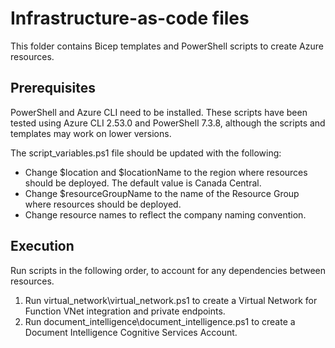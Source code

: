 # Infrastructure-as-code files

This folder contains Bicep templates and PowerShell scripts to create Azure resources.

## Prerequisites

PowerShell and Azure CLI need to be installed. These scripts have been tested using Azure CLI 2.53.0 and PowerShell 7.3.8, although the scripts and templates may work on lower versions.

The script_variables.ps1 file should be updated with the following:

- Change $location and $locationName to the region where resources should be deployed. The default value is Canada Central.
- Change $resourceGroupName to the name of the Resource Group where resources should be deployed.
- Change resource names to reflect the company naming convention.

## Execution

Run scripts in the following order, to account for any dependencies between resources.

1. Run virtual_network\virtual_network.ps1 to create a Virtual Network for Function VNet integration and private endpoints.
2. Run document_intelligence\document_intelligence.ps1 to create a Document Intelligence Cognitive Services Account.
